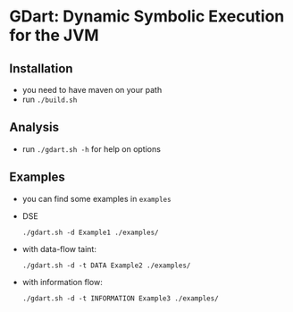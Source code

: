 # GDart: Dynamic Symbolic Execution for the JVM

## Installation

- you need to have maven on your path
- run ```./build.sh```

## Analysis

- run ```./gdart.sh -h``` for help on options

## Examples

- you can find some examples in ```examples```

- DSE 
    ``` 
    ./gdart.sh -d Example1 ./examples/
    ```
- with data-flow taint:
    ``` 
    ./gdart.sh -d -t DATA Example2 ./examples/
    ```
- with information flow: 
    ``` 
    ./gdart.sh -d -t INFORMATION Example3 ./examples/
    ```
